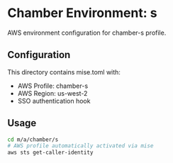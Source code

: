 # Chamber Environment: s

AWS environment configuration for chamber-s profile.

## Configuration

This directory contains mise.toml with:
- AWS Profile: chamber-s
- AWS Region: us-west-2
- SSO authentication hook

## Usage

```bash
cd m/a/chamber/s
# AWS profile automatically activated via mise
aws sts get-caller-identity
```
